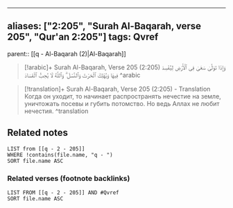 
---
aliases: ["2:205", "Surah Al-Baqarah, verse 205", "Qur'an 2:205"]
tags: Qvref
---

parent:: [[q - Al-Baqarah (2)|Al-Baqarah]]

> [!arabic]+ Surah Al-Baqarah, Verse 205 (2:205)
> <span class="quran-arabic">وَإِذَا تَوَلَّىٰ سَعَىٰ فِى ٱلْأَرْضِ لِيُفْسِدَ فِيهَا وَيُهْلِكَ ٱلْحَرْثَ وَٱلنَّسْلَ ۗ وَٱللَّهُ لَا يُحِبُّ ٱلْفَسَادَ</span>
^arabic

> [!translation]+ Surah Al-Baqarah, Verse 205 (2:205) - Translation
> Когда он уходит, то начинает распространять нечестие на земле, уничтожать посевы и губить потомство. Но ведь Аллах не любит нечестия.
^translation



## Related notes
```dataview
LIST from [[q - 2 - 205]]
WHERE !contains(file.name, "q - ")
SORT file.name ASC
```

### Related verses (footnote backlinks)
```dataview
LIST FROM [[q - 2 - 205]] AND #Qvref
SORT file.name ASC
```

